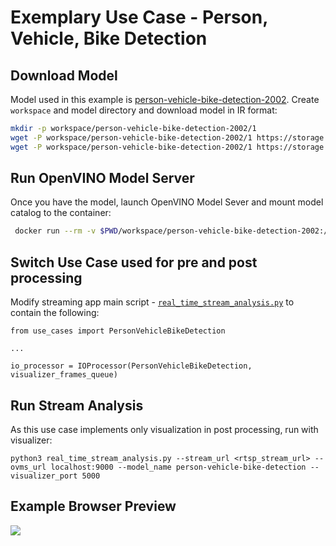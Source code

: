 # Exemplary Use Case - Person, Vehicle, Bike Detection

## Download Model

Model used in this example is [person-vehicle-bike-detection-2002](https://docs.openvino.ai/2023.2/omz_models_model_person_vehicle_bike_detection_2002.html).
Create `workspace` and model directory and download model in IR format:
```bash
mkdir -p workspace/person-vehicle-bike-detection-2002/1
wget -P workspace/person-vehicle-bike-detection-2002/1 https://storage.openvinotoolkit.org/repositories/open_model_zoo/2022.1/models_bin/2/person-vehicle-bike-detection-2002/FP32/person-vehicle-bike-detection-2002.bin
wget -P workspace/person-vehicle-bike-detection-2002/1 https://storage.openvinotoolkit.org/repositories/open_model_zoo/2022.1/models_bin/2/person-vehicle-bike-detection-2002/FP32/person-vehicle-bike-detection-2002.xml
```

## Run OpenVINO Model Server

Once you have the model, launch OpenVINO Model Sever and mount model catalog to the container:

```bash
 docker run --rm -v $PWD/workspace/person-vehicle-bike-detection-2002:/model -p 9000:9000 openvino/model_server:latest --model_path /model --model_name person-vehicle-bike-detection --layout NHWC:NCHW --shape auto --port 9000 
```

## Switch Use Case used for pre and post processing

Modify streaming app main script - [`real_time_stream_analysis.py`](https://github.com/openvinotoolkit/model_server/blob/releases/2023/2/demos/real_time_stream_analysis/python/real_time_stream_analysis.py) to contain the following:

```
from use_cases import PersonVehicleBikeDetection

...

io_processor = IOProcessor(PersonVehicleBikeDetection, visualizer_frames_queue)
```

## Run Stream Analysis

As this use case implements only visualization in post processing, run with visualizer:

```
python3 real_time_stream_analysis.py --stream_url <rtsp_stream_url> --ovms_url localhost:9000 --model_name person-vehicle-bike-detection --visualizer_port 5000
```

## Example Browser Preview

<img src="https://github.com/openvinotoolkit/model_server/blob/releases/2023/2/demos/real_time_stream_analysis/python/assets/visualizer_example_browser.gif">